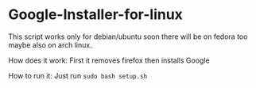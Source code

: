 # Google-Installer-for-linux

This script works only for debian/ubuntu soon there will be on fedora too maybe also on arch linux.

How does it work:
First it removes firefox then installs Google

How to run it:
Just run `sudo bash setup.sh`
